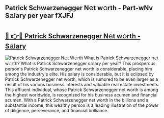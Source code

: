 ## Patrick Schwarzenegger N𝚎t w𝚘rth - Part-wNv S𝚊lary per year fXJFJ

# <h2><a href="http://gc3rdfm.nevu.top/?p=Patrick+Schwarzenegger">🔗 👉🔴 Patrick Schwarzenegger N𝚎t w𝚘rth - S𝚊lary</a></h2>

[![Patrick Schwarzenegger N𝚎t W𝚘rth](https://i.imgur.com/Oavwk0R.jpeg)](http://gc3rdfm.nevu.top/?p=Patrick+Schwarzenegger)
What is Patrick Schwarzenegger n𝚎t w𝚘rth? What is Patrick Schwarzenegger s𝚊lary per year?
This prosperous person's Patrick Schwarzenegger net worth is considerable, placing him among the industry's elite. His salary is considerable, but it is eclipsed by Patrick Schwarzenegger net worth, which is rumored to be even larger as a result of his various business interests and valuable real estate investments. This affluent individual, whose Patrick Schwarzenegger net worth is among the highest worldwide, is recognized for his business acumen and financial acumen. With a Patrick Schwarzenegger net worth in the billions and a substantial income, this wealthy person is a leading illustration of the power of diligence, perseverance, and financial brilliance.
